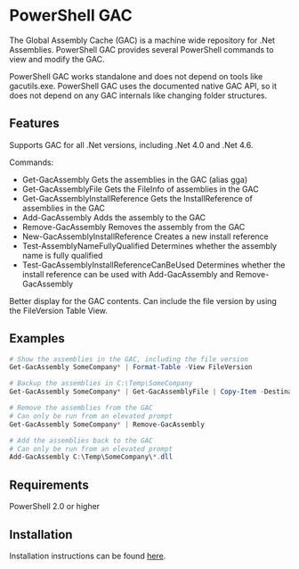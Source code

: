 # PowerShell GAC

The Global Assembly Cache (GAC) is a machine wide repository for .Net Assemblies. PowerShell GAC provides several PowerShell commands to view and modify the GAC.

PowerShell GAC works standalone and does not depend on tools like gacutils.exe. PowerShell GAC uses the documented native GAC API, so it does not depend on any GAC internals like changing folder structures.

## Features

Supports GAC for all .Net versions, including .Net 4.0 and .Net 4.6.

Commands:
* Get-GacAssembly Gets the assemblies in the GAC (alias gga)
* Get-GacAssemblyFile Gets the FileInfo of assemblies in the GAC
* Get-GacAssemblyInstallReference Gets the InstallReference of assemblies in the GAC
* Add-GacAssembly Adds the assembly to the GAC
* Remove-GacAssembly Removes the assembly from the GAC
* New-GacAssemblyInstallReference Creates a new install reference
* Test-AssemblyNameFullyQualified Determines whether the assembly name is fully qualified
* Test-GacAssemblyInstallReferenceCanBeUsed Determines whether the install reference can be used with Add-GacAssembly and Remove-GacAssembly

Better display for the GAC contents. Can include the file version by using the FileVersion Table View.

## Examples

```powershell
# Show the assemblies in the GAC, including the file version
Get-GacAssembly SomeCompany* | Format-Table -View FileVersion

# Backup the assemblies in C:\Temp\SomeCompany
Get-GacAssembly SomeCompany* | Get-GacAssemblyFile | Copy-Item -Destination C:\Temp\SomeCompany

# Remove the assemblies from the GAC
# Can only be run from an elevated prompt
Get-GacAssembly SomeCompany* | Remove-GacAssembly

# Add the assemblies back to the GAC
# Can only be run from an elevated prompt
Add-GacAssembly C:\Temp\SomeCompany\*.dll
```

## Requirements

PowerShell 2.0 or higher

## Installation

Installation instructions can be found [here](INSTALL.md).
